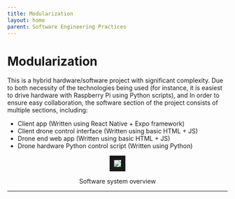 ```yaml
---
title: Modularization
layout: home
parent: Software Engineering Practices
---
```

# Modularization

This is a hybrid hardware/software project with significant complexity. Due to both necessity of the technologies being used (for instance, it is easiest to drive hardware with Raspberry Pi using Python scripts), and In order to ensure easy collaboration, the software section of the project consists of multiple sections, including:  
- Client app (Written using React Native + Expo framework)  
- Client drone control interface (Written using basic HTML + JS)  
- Drone end web app (Written using basic HTML + JS)  
- Drone hardware Python control script (Written using Python)  

<p align="center">
<img src="https://github.com/LeeZeHao/Kiki_Delivery_Docs/assets/46279960/502c45e0-ce7e-45ae-8e37-b70388dacec5" border="10"/>  
</p>
<p align="center">
Software system overview
</p>

----

[Just the Docs]: https://just-the-docs.github.io/just-the-docs/
[GitHub Pages]: https://docs.github.com/en/pages
[README]: https://github.com/just-the-docs/just-the-docs-template/blob/main/README.md
[Jekyll]: https://jekyllrb.com
[GitHub Pages / Actions workflow]: https://github.blog/changelog/2022-07-27-github-pages-custom-github-actions-workflows-beta/
[use this template]: https://github.com/just-the-docs/just-the-docs-template/generate
